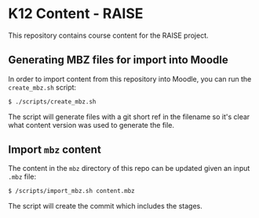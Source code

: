 # K12 Content - RAISE

This repository contains course content for the RAISE project.

## Generating MBZ files for import into Moodle

In order to import content from this repository into Moodle, you can run the `create_mbz.sh` script:

```bash
$ ./scripts/create_mbz.sh
```

The script will generate files with a git short ref in the filename so it's clear what content version was used to generate the file.

## Import `mbz` content

The content in the `mbz` directory of this repo can be updated given an input `.mbz` file:

```bash
$ /scripts/import_mbz.sh content.mbz
```

The script will create the commit which includes the stages.
